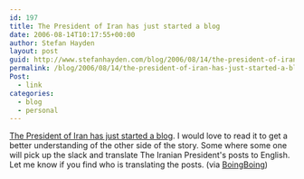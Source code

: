 ```yaml
---
id: 197
title: The President of Iran has just started a blog
date: 2006-08-14T10:17:55+00:00
author: Stefan Hayden
layout: post
guid: http://www.stefanhayden.com/blog/2006/08/14/the-president-of-iran-has-just-started-a-blog/
permalink: /blog/2006/08/14/the-president-of-iran-has-just-started-a-blog/
Post:
  - link
categories:
  - blog
  - personal
---
```

<a href="http://www.ahmadinejad.ir/">The President of Iran has just started a blog</a>. I would love to read it to get a better understanding of the other side of the story. Some where some one will pick up the slack and translate The Iranian President's posts to English. Let me know if you find who is translating the posts. (via <a href="http://www.boingboing.net/2006/08/13/irans_president_taun.html">BoingBoing</a>)